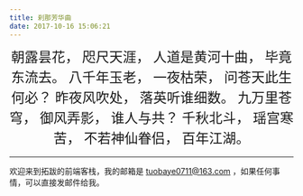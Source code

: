 ```yaml
---
title: 刹那芳华曲
date: 2017-10-16 15:06:21
---
```


<center style="line-height:1.5em; font-size: x-large; font-family:楷体">
朝露昙花，
咫尺天涯，
人道是黄河十曲，
毕竟东流去。
八千年玉老，
一夜枯荣，
问苍天此生何必？
昨夜风吹处，
落英听谁细数。
九万里苍穹，
御风弄影，
谁人与共？
千秋北斗，
瑶宫寒苦，
不若神仙眷侣，
百年江湖。
</center>

***

欢迎来到拓跋的前端客栈，我的邮箱是 tuobaye0711@163.com ，如果任何事情，可以直接发邮件给我。
